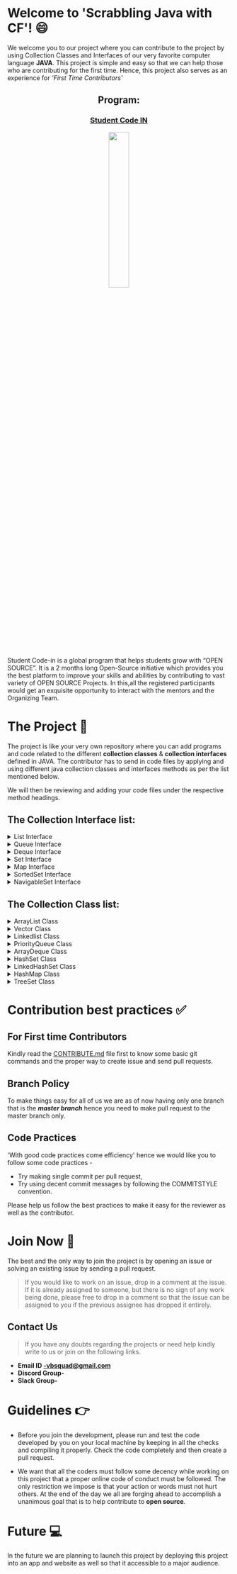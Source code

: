 # Welcome to 'Scrabbling Java with CF'! :smile:
We welcome you to our project where you can contribute to the project by using Collection Classes and Interfaces of our very favorite computer language **JAVA**. 
This project is simple and easy so that we can help those who are contributing for the first time. Hence, this project also serves as an experience for *'First Time Contributors'* 

<h2 align= "center"><b> Program: </b></h2>

<a href = "https://scodein.tech/"><h3 align= "center"><b> Student Code IN </b></h3></a> 

<p align="center"><img width=30% src="https://github.com/VBSquad/Scrabbling-Java-With-CF/blob/master/SCI%202020%20logo.JPG"></p>

Student Code-in is a global program that helps students grow with “OPEN SOURCE”. It is a 2 months long Open-Source initiative which provides you the best platform to improve your skills and abilities by contributing to vast variety of OPEN SOURCE Projects. In this,all the registered participants would get an exquisite opportunity to interact with the mentors and the Organizing Team. 



# The Project :open_file_folder:

The project is like your very own repository where you can add programs and code related to the different **collection classes** & **collection interfaces** defined in JAVA.  The contributor has to send in code files by applying and using different java collection classes and interfaces methods as per the list mentioned below. 

We will then be reviewing and adding your code files under the respective method headings. 

## The Collection Interface list:  
<details> 
 <summary> List Interface </summary > <br>

 - [void add(int index, E element)](https://github.com/VBSquad/Scrabbling-Java-With-CF/tree/master/Collection%20Interfaces/List%20Interface/ListVoidAddElementAtIndex)
 - boolean add(E e)
 - boolean addAll(Collection<? extends E> c)
 - boolean addAll(int index, Collection<? extends E> c)
 - void clear()
 - boolean equals(Object o)
 - int hashcode()
 - E get(int index)
 - boolean isEmpty()
 - int lastIndexOf(Object o)
 - Object[] toArray()
 - <T> T[] toArray(T[] a)
 - boolean contains(Object o)	
 - boolean containsAll(Collection<?> c)
 - int indexOf(Object o)
 - E remove(int index)
 - boolean remove(Object o)
 - boolean removeAll(Collection<?> c)
 - void replaceAll(UnaryOperator<E> operator)
 - void retainAll(Collection<?> c)
 - E set(int index, E element)
 - void sort(Comparator<? super E> c)
 - Spliterator<E> spliterator()
 - List<E> subList(int fromIndex, int toIndex)
 - int size()
 </details>

<details> 
 <summary> Queue Interface  </summary > <br>

 - boolean add(object) 
 - boolean offer(object)
 - Object remove()
 - Object poll()
 - Object element()
 - Object peek()
</details>
 
<details>
 <summary> Deque Interface </summary> <br> 
 
- boolean add(object)
- boolean offer(object)
- Object remove()
- Object poll()
- Object element()
- Object peek()
</details>
 
<details> 
 <summary> Set Interface </summary> <br> 
 
 - add()
 - addAll() 
 - iterator()
 - remove() 
 - removeAll() 
 - retainAll()
 - clear()
 - size()
 - toArray()
 - contains() 
 - containsAll()
 - hashCode()
 </details>
 
<details> 
 <summary> Map Interface  </summary> <br> 
 
 - put(K, V)
 - putAll()
 - putIfAbsent(K, V) 
 - get(K)
 - getOrDefault(K, defaultValue)
 - containsKey(K)
 - containsValue(V)
 - replace(K, V) 
 - replace(K, oldValue, newValue)
 - remove(K)
 - remove(K, V)
 - keySet()
 - values()
 - entrySet() 
 </details>

<details> 
 <summary> SortedSet Interface </summary> <br>
 
 - comparator()
 - first()
 - last()
 - headSet(element)
 - tailSet(element)
 - subSet(element1, element2)
 </details> 
 
<details> 
 <summary> NavigableSet Interface </summary> </br>
 
 - descendingSet()
 - descendingIterator()
 - ceiling()
 - floor()
 - higher()
 - lower() 
 - pollFirst()
 - pollLast()
 </details>

## The Collection Class list:  

<details>
 <summary> ArrayList Class </summary> <br> 
 
 - boolean add(E e)
 - void add(int index, E element)
 - boolean addAll(Collection<? extends E> c)
 - boolean addAll(int index, Collection<? extends E> c)
 - void clear()
 - Object clone() 
 - boolean contains(Object o)
 - void ensureCapacity(int minCapacity)
 - E get(int index)
 - int indexOf(Object o)
 - boolean isEmpty()
 - int lastIndexOf(Object o)
 - E remove(int index)
 - boolean remove(Object o)
 - protected void removeRange(int fromIndex, int toIndex)
 - E set(int index, E element)
 - int size()
 - Object[] toArray()
 - <T> T[] toArray(T[] a)
 - void trimToSize()
</details> 

<details> 
 <summary> Vector Class  </summary> <br> 
 
 - void add(int index, Object element)
 - boolean add(Object o)
 - boolean addAll(Collection c)
 - boolean addAll(int index, Collection c)
 - void addElement(Object obj)
 - int capacity()
 - void clear()
 - Object clone()
 - boolean contains(Object elem)
 - boolean containsAll(Collection c)
 - void copyInto(Object[] anArray)
 - Object elementAt(int index)
 - Enumeration elements()
 - void ensureCapacity(int minCapacity)
 - boolean equals(Object o)
 - Object firstElement()
 - Object get(int index)
 - int hashCode()
 - int indexOf(Object elem)
 - int indexOf(Object elem, int index)
 - void insertElementAt(Object obj, int index)
 - boolean isEmpty()
 - Object lastElement()
 - int lastIndexOf(Object elem)
 - int lastIndexOf(Object elem, int index)
 - Object remove(int index)
 - boolean remove(Object o)
 - boolean removeAll(Collection c)
 - void removeAllElements()
 - boolean removeElement(Object obj)
 - void removeElementAt(int index)
 - protected void removeRange(int fromIndex, int toIndex)
 - boolean retainAll(Collection c)
 - Object set(int index, Object element)
 - void setElementAt(Object obj, int index)
 - void setSize(int newSize)
 - int size()
 - List subList(int fromIndex, int toIndex)
 - Object[] toArray()
 - Object[] toArray(Object[] a)
 - String toString()
 - void trimToSize()
 </details> 

<details> 
 <summary> Linkedlist Class  </summary> <br> 
 
 - void add(int index, Object element)
 - boolean add(Object o)
 - boolean addAll(Collection c)
 - boolean addAll(int index, Collection c)
 - void addFirst(Object o)
 - void addLast(Object o)
 - void clear()
 - Object clone()
 - boolean contains(Object o)
 - Object get(int index)
 - Object getFirst()
 - Object getLast()
 - int indexOf(Object o)
 - int lastIndexOf(Object o)
 - ListIterator listIterator(int index)
 - Object remove(int index)
 - boolean remove(Object o)
 - Object removeFirst()
 - Object removeLast()
 - Object set(int index, Object element)
 - int size()
 - Object[] toArray()
 - Object[] toArray(Object[] a)
</details>

<details> 
 <summary> PriorityQueue Class </summary> <br> 
 
 - boolean add(E e)
 - void clear()
 - Comparator<? super E> comparator()
 - boolean contains(Object o) 
 - Iterator<E> iterator() 
 - boolean offer(E e) 
 - E peek()
 - E poll()
 - boolean remove(Object o)
 - int size()
 - Object[] toArray()
 - <T> T[] toArray(T[] a)
 </details>
 
<details> 
 <summary> ArrayDeque Class </summary> <br> 
 
 - boolean add(E e)
 - void addFirst(E e)
 - void addLast(E e)
 - void clear()
 - ArrayDeque<E> clone()
 - boolean contains(Object o)
 - Iterator<E> descendingIterator()
 - E element()
 - E getFirst()
 - E getLast()
 - boolean isEmpty()
 - Iterator<E> iterator()
 - boolean offer(E e)
 - boolean offerFirst(E e)
 - boolean offerLast(E e)
 - E peek()
 - E peekFirst()
 - E peekLast()
 - E poll()
 - E pollFirst()
 - E pollLast()
 - E pop()
 - void push(E e)
 - E remove()
 - boolean remove(Object o)
 - E removeFirst()
 - boolean removeFirstOccurrence(Object o)
 - E removeLast()
 - boolean removeLastOccurrence(Object o)
 - int size()
 - object[] toArray()
 </details>

<details>
 <summary> HashSet Class  </summary> <br> 
 
 - boolean add(Object o)
 - void clear()
 - Object clone()
 - boolean contains(Object o)
 - boolean isEmpty()
 - Iterator iterator()
 -boolean remove(Object o)
 - int size()
 </details> 
 
 <details>
 <summary> LinkedHashSet Class </summary> <br>
 - Please Check
 </details>

<details>
 <summary> HashMap Class </summary> <br> 

- void clear()
 - Object clone()
 - boolean containsKey(Object key)
 - boolean containsValue(Object value)
 - Set entrySet()
 - Object get(Object key)	
 - boolean isEmpty()
 - Set keySet()
 - Object put(Object key, Object value)
 - putAll(Map m)
 - Object remove(Object key)
 - int size()
 - Collection values()
</details> 

<details>
 <summary> TreeSet Class </summary> <br> 
 
 - void clear()
 - Object clone()
 - Comparator comparator()
 - boolean containsKey(Object key)
 - boolean containsValue(Object value)
 - Set entrySet()
 - Object firstKey()
 - Object get(Object key)
 - SortedMap headMap(Object toKey)
 - Set keySet()
 - Object lastKey()
 - Object put(Object key, Object value)
 - void putAll(Map map)
 - Object remove(Object key)
 - int size()
 - SortedMap subMap(Object fromKey, Object toKey)
 - SortedMap tailMap(Object fromKey)
 - Collection values()
 </details>



# Contribution best practices :white_check_mark:

## For First time Contributors 
Kindly read the [CONTRIBUTE.md](https://github.com/VBSquad/Scrabbling-Java-With-CF/blob/master/CONTRIBUTE.md) file first to know some basic git commands and the proper way to create issue and send pull requests. 

## Branch Policy 
To make things easy for all of us we are as of now having only one branch that is the ***master branch*** hence you need to make pull request to the master branch only. 

## Code Practices 
'With good code practices come efficiency' hence we would like you to follow some code practices -

- Try making single commit per pull request, 
- Try using decent commit messages by following the COMMITSTYLE convention. 

Please help us follow the best practices to make it easy for the reviewer as well as the contributor.



# Join Now :email:

The best and the only way to join the project is by opening an issue or solving an existing issue by sending a pull request. 
 > If you would like to work on an issue, drop in a comment at the issue. If it is already assigned to someone, but there is no sign of any work being done, please free to drop in a comment so that the issue can be assigned to you if the previous assignee has dropped it entirely.

## Contact Us 
> If you have any doubts regarding the projects or need help kindly write to us or join on the following links.
- **Email ID -vbsquad@gmail.com**  
- **Discord Group-**
- **Slack Group-**

# Guidelines :point_right:
- Before you join the development, please run and test the code developed by you on your local machine by keeping in all the checks and compiling it properly.  Check the code completely and then create a pull request.

- We want  that all the coders must follow some decency while working on this project that a proper online code of conduct must be followed. The only restriction we impose is that your action or words must not hurt others. At the end of the day we all are forging ahead to accomplish a unanimous goal that is to help contribute to **open source**. 

# Future :computer:
In the future we are planning to launch this project by deploying this project into an app and website as well so that it accessible to a major audience. 
